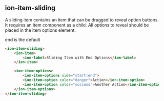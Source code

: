 ## ion-item-sliding

A sliding item contains an item that can be dragged to reveal option buttons. It requires an item component as a child. All options to reveal should be placed in the item options element.

end is the default


```html
<ion-item-sliding>
    <ion-item>
        <ion-label>Sliding Item with End Options</ion-label>
    </ion-item>

    <ion-item-options>
        <ion-item-options side="start|end">
        <ion-item-option color="danger">Action</ion-item-option>
        <ion-item-option color="success">Another Action</ion-item-option>
    </ion-item-options>
</ion-item-sliding>
```


